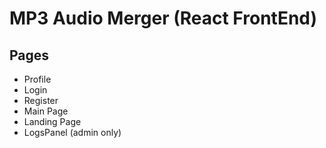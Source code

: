 # MP3 Audio Merger (React FrontEnd)

<h2>Pages</h2>
<ul>
  <li>Profile</li>
  <li>Login</li>
  <li>Register</li>
  <li>Main Page</li>
  <li>Landing Page</li>
  <li>LogsPanel (admin only)</li>
</ul>


